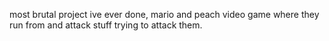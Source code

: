 most brutal project ive ever done, mario and peach video game where they run from and attack stuff trying to attack them. 
